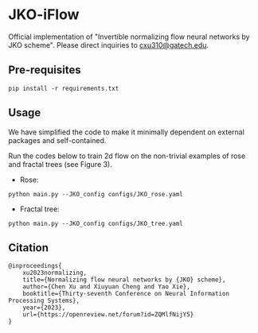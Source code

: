 # JKO-iFlow

Official implementation of "Invertible normalizing flow neural networks by JKO scheme". Please direct inquiries to cxu310@gatech.edu.

## Pre-requisites
```
pip install -r requirements.txt
```

## Usage

We have simplified the code to make it minimally dependent on external packages and self-contained.

Run the codes below to train 2d flow on the non-trivial examples of rose and fractal trees (see Figure 3). 

* Rose:
```
python main.py --JKO_config configs/JKO_rose.yaml
```
* Fractal tree:
```
python main.py --JKO_config configs/JKO_tree.yaml
```

## Citation
```
@inproceedings{
    xu2023normalizing,
    title={Normalizing flow neural networks by {JKO} scheme},
    author={Chen Xu and Xiuyuan Cheng and Yao Xie},
    booktitle={Thirty-seventh Conference on Neural Information Processing Systems},
    year={2023},
    url={https://openreview.net/forum?id=ZQMlfNijY5}
}
```
